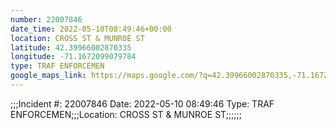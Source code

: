 ```yaml
---
number: 22007846
date_time: 2022-05-10T08:49:46+00:00
location: CROSS ST & MUNROE ST
latitude: 42.39966002870335
longitude: -71.1672099079784
type: TRAF ENFORCEMEN
google_maps_link: https://maps.google.com/?q=42.39966002870335,-71.1672099079784
---
```


;;;Incident #: 22007846  Date: 2022-05-10 08:49:46   Type: TRAF ENFORCEMEN;;;Location: CROSS ST & MUNROE ST;;;;;;

